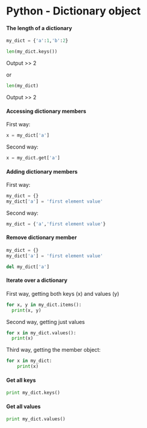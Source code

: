 # Python - Dictionary object


#### The length of a dictionary

```python
my_dict = {'a':1,'b':2}

len(my_dict.keys())
```
Output >> 2

or 

```python
len(my_dict)
```
Output >> 2

#### Accessing dictionary members

First way:

```python
x = my_dict['a']
```

Second way:

```python
x = my_dict.get['a']
```

#### Adding dictionary members

First way:

```python
my_dict = {}
my_dict['a'] = 'first element value'
```

Second way:

```python
my_dict = {'a','first element value'}
```


#### Remove dictionary member

```python
my_dict = {}
my_dict['a'] = 'first element value'

del my_dict['a']

```

#### Iterate over a dictionary

First way, getting both keys (x) and values (y)

```python
for x, y in my_dict.items():
  print(x, y)
```

Second way, getting just values

```python
for x in my_dict.values():
  print(x)
```

Third way, getting the member object:

```python
for x in my_dict:
	print(x)
```

#### Get all keys

```python
print my_dict.keys()
```

#### Get all values

```python
print my_dict.values()
```
